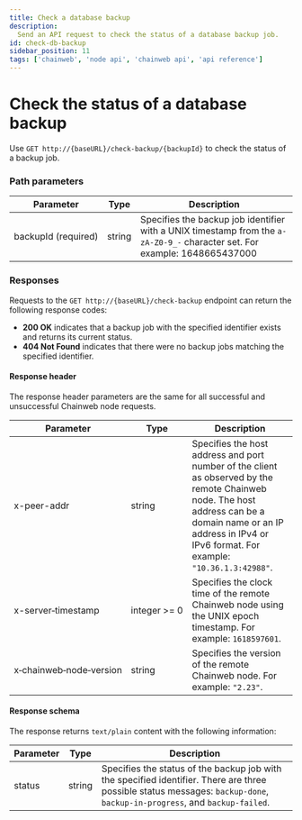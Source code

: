 ```yaml
---
title: Check a database backup
description:
  Send an API request to check the status of a database backup job.
id: check-db-backup
sidebar_position: 11
tags: ['chainweb', 'node api', 'chainweb api', 'api reference']
---
```


# Check the status of a database backup

Use `GET http://{baseURL}/check-backup/{backupId}` to check the status of a backup job.

### Path parameters

| Parameter | Type | Description
| --------- | ---- | -----------
| backupId&nbsp;(required) | string | Specifies the backup job identifier with a UNIX timestamp from the `a-zA-Z0-9_-` character set. For example: 1648665437000

### Responses

Requests to the `GET http://{baseURL}/check-backup` endpoint can return the following response codes:

- **200 OK** indicates that a backup job with the specified identifier exists and returns its current status.
- **404 Not Found** indicates that there were no backup jobs matching the specified identifier.

#### Response header

The response header parameters are the same for all successful and unsuccessful Chainweb node requests.

| Parameter | Type | Description
| --------- | ---- | -----------
| x-peer-addr | string | Specifies the host address and port number of the client as observed by the remote Chainweb node. The host address can be a domain name or an IP address in IPv4 or IPv6 format. For example: `"10.36.1.3:42988"`.
| x-server&#8209;timestamp | integer&nbsp;>=&nbsp;0 | Specifies the clock time of the remote Chainweb node using the UNIX epoch timestamp. For example: `1618597601`.
| x&#8209;chainweb&#8209;node&#8209;version	| string | Specifies the version of the remote Chainweb node. For example: `"2.23"`.

#### Response schema

The response returns `text/plain` content with the following information:

| Parameter | Type | Description
| --------- | ---- | -----------
| status | string | Specifies the status of the backup job with the specified identifier. There are three possible status messages: `backup-done`, `backup-in-progress`, and `backup-failed`.
